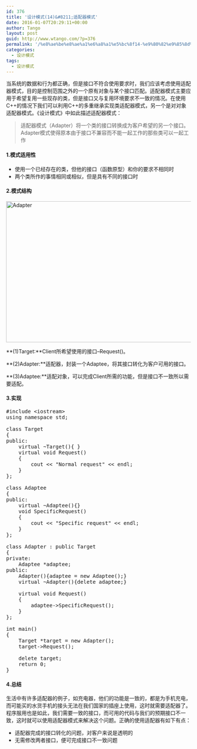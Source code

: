 ```yaml
---
id: 376
title: '设计模式(14)&#8211;适配器模式'
date: 2016-01-07T20:29:11+00:00
author: Tango
layout: post
guid: http://www.wtango.com/?p=376
permalink: '/%e8%ae%be%e8%ae%a1%e6%a8%a1%e5%bc%8f14-%e9%80%82%e9%85%8d%e5%99%a8%e6%a8%a1%e5%bc%8f/'
categories:
  - 设计模式
tags:
  - 设计模式
---
```

当系统的数据和行为都正确，但是接口不符合使用要求时，我们应该考虑使用适配器模式，目的是控制范围之外的一个原有对象与某个接口匹配。适配器模式主要应用于希望复用一些现存的类，但是接口又与复用环境要求不一致的情况。在使用C++的情况下我们可以利用C++的多重继承实现类适配器模式，另一个是对对象适配器模式。《设计模式》中如此描述适配器模式：
  
<!--more-->

> 适配器模式（Adapter）将一个类的接口转换成为客户希望的另一个接口。Adapter模式使得原本由于接口不兼容而不能一起工作的那些类可以一起工作

#### 1.模式适用性

  * 使用一个已经存在的类，但他的接口（函数原型）和你的要求不相同时
  * 两个类所作的事情相同或相似，但是具有不同的接口时

#### 2.模式结构

<img class="aligncenter size-full wp-image-377" src="http://www.wtango.com/wp-content/uploads/2016/01/Adapter.png" alt="Adapter" width="762" height="384" srcset="http://www.wtango.com/wp-content/uploads/2016/01/Adapter.png 762w, http://www.wtango.com/wp-content/uploads/2016/01/Adapter-300x151.png 300w" sizes="(max-width: 762px) 100vw, 762px" />

**(1)Target:**Client所希望使用的接口&#8211;Request()。

**(2)Adapter:**适配器，封装一个Adaptee，将其接口转化为客户可用的接口。

**(3)Adaptee:**适配对象，可以完成Client所需的功能，但是接口不一致所以需要适配。

#### 3.实现

<pre class="brush: cpp; title: ; notranslate" title="">#include &lt;iostream&gt;
using namespace std;

class Target
{
public:
	virtual ~Target(){ }
	virtual void Request()
	{
		cout &lt;&lt; "Normal request" &lt;&lt; endl;
	}
};

class Adaptee
{
public:
	virtual ~Adaptee(){}
	void SpecificRequest()
	{
		cout &lt;&lt; "Specific request" &lt;&lt; endl;
	}
};

class Adapter : public Target
{
private:
	Adaptee *adaptee;
public:
	Adapter(){adaptee = new Adaptee();}
	virtual ~Adapter(){delete adaptee;}

	virtual void Request()
	{
		adaptee-&gt;SpecificRequest();
	}
};

int main()
{
	Target *target = new Adapter();
	target-&gt;Request();

	delete target;
	return 0;
}
</pre>

#### 4.总结

生活中有许多适配器的例子，如充电器，他们的功能是一致的，都是为手机充电，而可能买的水货手机的接头无法在我们国家的插座上使用，这时就需要适配器了。程序服用也是如此，我们需要一致的接口，而可用的代码与我们的预期接口不一致，这时就可以使用适配器模式来解决这个问题。正确的使用适配器有如下有点：

  * 适配器完成的接口转化的问题，对客户来说是透明的
  * 无需修改两者接口，便可完成接口不一致问题